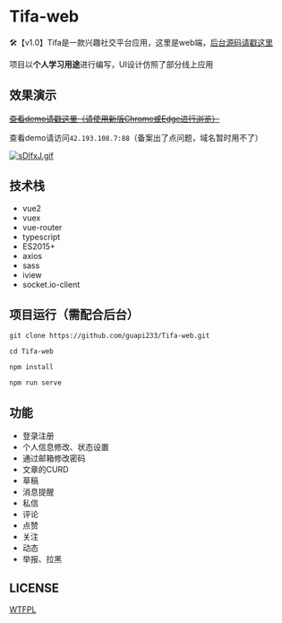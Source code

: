 # Tifa-web
🛠【v1.0】Tifa是一款兴趣社交平台应用，这里是web端，[后台源码请戳这里](https://github.com/guapi233/Tifa-api)

项目以**个人学习用途**进行编写，UI设计仿照了部分线上应用



## 效果演示

~~[查看demo请戳这里（请使用新版Chrome或Edge进行浏览）](42.193.108.7:88)~~

查看demo请访问`42.193.108.7:88`（备案出了点问题，域名暂时用不了）

[![sDIfxJ.gif](https://s3.ax1x.com/2021/01/16/sDIfxJ.gif)](https://imgchr.com/i/sDIfxJ)



## 技术栈

* vue2
* vuex
* vue-router
* typescript
* ES2015+
* axios
* sass
* iview
* socket.io-client



## 项目运行（需配合后台）

```shell
git clone https://github.com/guapi233/Tifa-web.git

cd Tifa-web

npm install

npm run serve
```



## 功能

* 登录注册
* 个人信息修改、状态设置
* 通过邮箱修改密码
* 文章的CURD
* 草稿
* 消息提醒
* 私信
* 评论
* 点赞
* 关注
* 动态
* 举报、拉黑



## LICENSE

[WTFPL](https://github.com/guapi233/Tifa-web/blob/main/LICENSE)

